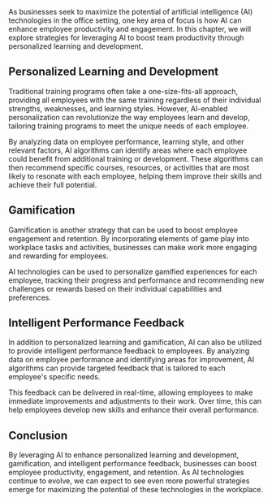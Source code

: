 
As businesses seek to maximize the potential of artificial intelligence (AI) technologies in the office setting, one key area of focus is how AI can enhance employee productivity and engagement. In this chapter, we will explore strategies for leveraging AI to boost team productivity through personalized learning and development.

Personalized Learning and Development
-------------------------------------

Traditional training programs often take a one-size-fits-all approach, providing all employees with the same training regardless of their individual strengths, weaknesses, and learning styles. However, AI-enabled personalization can revolutionize the way employees learn and develop, tailoring training programs to meet the unique needs of each employee.

By analyzing data on employee performance, learning style, and other relevant factors, AI algorithms can identify areas where each employee could benefit from additional training or development. These algorithms can then recommend specific courses, resources, or activities that are most likely to resonate with each employee, helping them improve their skills and achieve their full potential.

Gamification
------------

Gamification is another strategy that can be used to boost employee engagement and retention. By incorporating elements of game play into workplace tasks and activities, businesses can make work more engaging and rewarding for employees.

AI technologies can be used to personalize gamified experiences for each employee, tracking their progress and performance and recommending new challenges or rewards based on their individual capabilities and preferences.

Intelligent Performance Feedback
--------------------------------

In addition to personalized learning and gamification, AI can also be utilized to provide intelligent performance feedback to employees. By analyzing data on employee performance and identifying areas for improvement, AI algorithms can provide targeted feedback that is tailored to each employee's specific needs.

This feedback can be delivered in real-time, allowing employees to make immediate improvements and adjustments to their work. Over time, this can help employees develop new skills and enhance their overall performance.

Conclusion
----------

By leveraging AI to enhance personalized learning and development, gamification, and intelligent performance feedback, businesses can boost employee productivity, engagement, and retention. As AI technologies continue to evolve, we can expect to see even more powerful strategies emerge for maximizing the potential of these technologies in the workplace.
